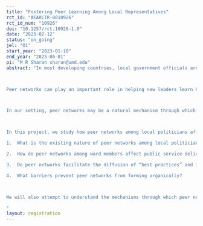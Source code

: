 ```yaml
---
title: "Fostering Peer Learning Among Local Representatives"
rct_id: "AEARCTR-0010926"
rct_id_num: "10926"
doi: "10.1257/rct.10926-1.0"
date: "2023-02-12"
status: "on_going"
jel: "O1"
start_year: "2023-01-10"
end_year: "2025-06-01"
pi: "M R Sharan sharan@umd.edu"
abstract: "In most developing countries, local government officials are ultimately responsible for implementing development programs and delivering public services (Mookherjee 2015).  It is therefore critical to understand how to improve the capacity and efficiency of local government.  Decentralisation and other policies to broaden political representation (eg. reservations for marginalised groups) have brought new cohorts of leaders into the political system, shaping policy choices (Chattopadhyay and Duflo 2004).  However, these new leaders, especially those from disadvantaged groups, may be unfamiliar with formal government processes and policies and may lack the informal networks required to navigate these processes.

Peer networks can play an important role in helping new leaders learn how to govern better.  Indeed, in other contexts, informal networks have proved to be a key source of learning.  Farmers’ decisions to adopt new agricultural technologies are heavily influenced by their peers’ choices (Foster and Rosenzweig 1996, Ben Yishay et al 2021).  SME owners appear to learn effective management practices from peer firms (Cai and Szeidl, 2018).  Peer effects are also important sources of information diffusion in education (Duflo et al 2011) and the workplace (Sandvik et al 2020). 

In our setting, peer networks may be a natural mechanism through which information about good governance practices spread.  This may enable successful institutional experiments to diffuse to other local governments, enhancing the benefits of decentralisation.  Yet, despite their importance, we have almost no empirical evidence on politicians’ networks and how they affect governance and economic development.

In this project, we study how peer networks among local politicians affect the quality of governance and local economic development.  Partnering with the Govt of Bihar, specifically the Departments of Panchayati Raj/Rural Development, we evaluate the impacts of peer groups for local politicians.  Working with over 4000 local government officials – village-level elected representatives called “ward members” – our project aims to answer four questions: 
1.	What is the existing nature of peer networks among local politicians?  Who are local politicians connected to and what information is exchanged through these networks? 
2.	How do peer networks among ward members affect public service delivery, implementation of government schemes and the overall quality of local governance? 
3.	Do peer networks facilitate the diffusion of “best practices” and increase the returns to policy experimentation?
4.	What barriers prevent peer networks from forming organically? 

We will also attempt to understand the mechanisms through which peer networks affect governance, and embed treatment variants to understand the role of two specific mechanisms – learning and coordination.  We will also assess whether peer networks have different effects from a cheaper and easier-to-scale intervention.
"
layout: registration
---
```


